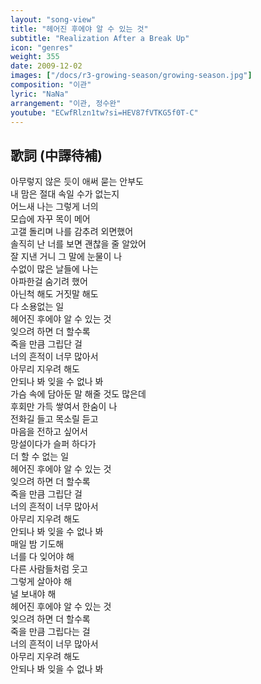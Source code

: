 ```yaml
---
layout: "song-view"
title: "헤어진 후에야 알 수 있는 것"
subtitle: "Realization After a Break Up"
icon: "genres"
weight: 355
date: 2009-12-02
images: ["/docs/r3-growing-season/growing-season.jpg"]
composition: "이관"
lyric: "NaNa"
arrangement: "이관, 정수완"
youtube: "ECwfRlzn1tw?si=HEV87fVTKG5f0T-C"
---
```


## 歌詞 (中譯待補)

아무렇지 않은 듯이 애써 묻는 안부도  
내 맘은 절대 속일 수가 없는지  
어느새 나는 그렇게 너의  
모습에 자꾸 목이 메어  
고갤 돌리며 나를 감추려 외면했어  
솔직히 난 너를 보면 괜찮을 줄 알았어  
잘 지낸 거니 그 말에 눈물이 나  
수없이 많은 날들에 나는  
아파한걸 숨기려 했어  
아닌척 해도 거짓말 해도  
다 소용없는 일  
헤어진 후에야 알 수 있는 것  
잊으려 하면 더 할수록  
죽을 만큼 그립단 걸  
너의 흔적이 너무 많아서  
아무리 지우려 해도  
안되나 봐 잊을 수 없나 봐  
가슴 속에 담아둔 말 해줄 것도 많은데  
후회만 가득 쌓여서 한숨이 나  
전화길 들고 목소릴 듣고  
마음을 전하고 싶어서  
망설이다가 슬퍼 하다가  
더 할 수 없는 일  
헤어진 후에야 알 수 있는 것  
잊으려 하면 더 할수록  
죽을 만큼 그립단 걸  
너의 흔적이 너무 많아서  
아무리 지우려 해도  
안되나 봐 잊을 수 없나 봐  
매일 밤 기도해  
너를 다 잊어야 해  
다른 사람들처럼 웃고  
그렇게 살아야 해  
널 보내야 해  
헤어진 후에야 알 수 있는 것  
잊으려 하면 더 할수록  
죽을 만큼 그립다는 걸  
너의 흔적이 너무 많아서  
아무리 지우려 해도  
안되나 봐 잊을 수 없나 봐  
